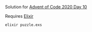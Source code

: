 Solution for [Advent of Code 2020 Day 10](https://adventofcode.com/2020/day/10)

Requires [Elixir](https://elixir-lang.org/install.html)

```
elixir puzzle.exs
```